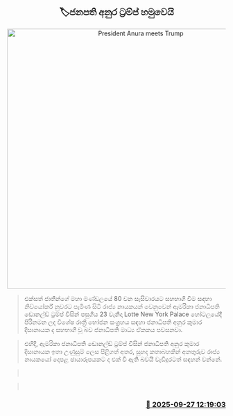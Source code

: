 <p align='center'><b><h2 align='center' title='President Anura meets Trump'>🏷ජනපති අනුර ට්‍රම්ප් හමුවෙයි</h2></b></p>
<p align='center'><img src='https://helakuru.sgp1.cdn.digitaloceanspaces.com/esana/images/lib/anura-trump.jpg' width='600' alt='President Anura meets Trump'></p>

> එක්සත් ජාතීන්ගේ මහා මණ්ඩලයේ 80 වන සැසිවාරයට සහභාගි වීම සඳහා නිව්යෝර්ක් නුවරට පැමිණ සිටි රාජ්‍ය නායකයන් වෙනුවෙන් ඇමරිකා ජනාධිපති ඩොනල්ඩ් ට්‍රම්ප් විසින් පසුගිය 23 වැනිදා Lotte New York Palace හෝටලයේදී පිරිනමන ලද විශේෂ රාත්‍රී භෝජන සංග්‍රහය සඳහා ජනාධිපති අනුර කුමාර දිසානායක ද සහභාගී වූ බව ජනාධිපති මාධ්‍ය ඒකකය පවසනවා.

> එහිදී, ඇමරිකා ජනාධිපති ඩොනල්ඩ් ට්‍රම්ප් විසින් ජනාධිපති අනුර කුමාර දිසානායක ඉතා උණුසුම් ලෙස පිළිගත් අතර, සුහද කතාබහකින් අනතුරුව රාජ්‍ය නායකයෝ දෙපළ ඡායාරූපයකට ද එක් වී ඇති බවයි වැඩිදුරටත් සඳහන් වන්නේ.

>  

>  



<h3 align='right'><a href='https://www.helakuru.lk/esana/p/114035/'>📅 2025-09-27 12:19:03</a></h3>

